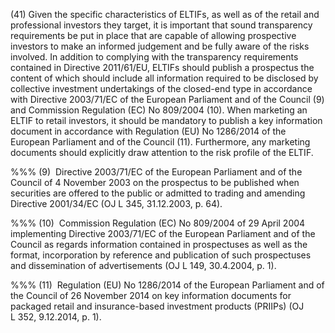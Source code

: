 (41) Given the specific characteristics of ELTIFs, as well as of the retail and professional investors they target, it is important that sound transparency requirements be put in place that are capable of allowing prospective investors to make an informed judgement and be fully aware of the risks involved. In addition to complying with the transparency requirements contained in Directive 2011/61/EU, ELTIFs should publish a prospectus the content of which should include all information required to be disclosed by collective investment undertakings of the closed-end type in accordance with Directive 2003/71/EC of the European Parliament and of the Council (9) and Commission Regulation (EC) No 809/2004 (10). When marketing an ELTIF to retail investors, it should be mandatory to publish a key information document in accordance with Regulation (EU) No 1286/2014 of the European Parliament and of the Council (11). Furthermore, any marketing documents should explicitly draw attention to the risk profile of the ELTIF.

%%% (9)  Directive 2003/71/EC of the European Parliament and of the Council of 4 November 2003 on the prospectus to be published when securities are offered to the public or admitted to trading and amending Directive 2001/34/EC (OJ L 345, 31.12.2003, p. 64).

%%% (10)  Commission Regulation (EC) No 809/2004 of 29 April 2004 implementing Directive 2003/71/EC of the European Parliament and of the Council as regards information contained in prospectuses as well as the format, incorporation by reference and publication of such prospectuses and dissemination of advertisements (OJ L 149, 30.4.2004, p. 1).

%%% (11)  Regulation (EU) No 1286/2014 of the European Parliament and of the Council of 26 November 2014 on key information documents for packaged retail and insurance-based investment products (PRIIPs) (OJ L 352, 9.12.2014, p. 1).